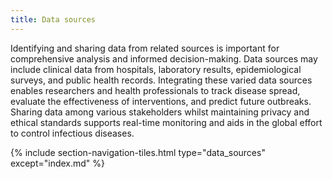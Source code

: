 ```yaml
---
title: Data sources
---
```


Identifying and sharing data from related sources is important for comprehensive analysis and informed decision-making. Data sources may include clinical data from hospitals, laboratory results, epidemiological surveys, and public health records. Integrating these varied data sources enables researchers and health professionals to track disease spread, evaluate the effectiveness of interventions, and predict future outbreaks. Sharing data among various stakeholders whilst maintaining privacy and ethical standards supports real-time monitoring and aids in the global effort to control infectious diseases.


{% include section-navigation-tiles.html type="data_sources" except="index.md" %}
